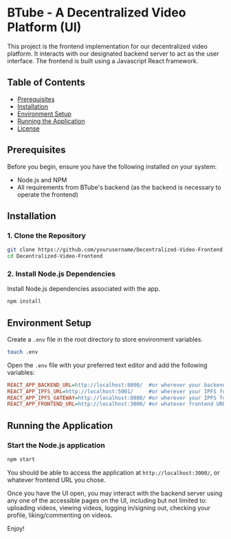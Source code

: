 # BTube - A Decentralized Video Platform (UI)

This project is the frontend implementation for our decentralized video platform. It interacts with our designated backend server to act as the user interface. The frontend is built using a Javascript React framework.

## Table of Contents
- [Prerequisites](#prerequisites)
- [Installation](#installation)
- [Environment Setup](#environment-setup)
- [Running the Application](#running-the-application)
- [License](#license)

## Prerequisites

Before you begin, ensure you have the following installed on your system:

- Node.js and NPM
- All requirements from BTube's backend (as the backend is necessary to operate the frontend)

## Installation

### 1. Clone the Repository
```bash
git clone https://github.com/yourusername/Decentralized-Video-Frontend.git
cd Decentralized-Video-Frontend
```

### 2. Install Node.js Dependencies
Install Node.js dependencies associated with the app.
```bash
npm install
```

## Environment Setup

Create a `.env` file in the root directory to store environment variables.
```bash
touch .env
```
Open the `.env` file with your preferred text editor and add the following variables:

```ini
REACT_APP_BACKEND_URL=http://localhost:8000/  #or wherever your backend server was deployed
REACT_APP_IPFS_URL=http://localhost:5001/     #or wherever your IPFS for the backend server was deployed
REACT_APP_IPFS_GATEWAY=http://localhost:8080/ #or wherever your IPFS for the backend server was deployed
REACT_APP_FRONTEND_URL=http://localhost:3000/ #or whatever frontend URL you desire
```

## Running the Application

### Start the Node.js application
```bash
npm start
```

You should be able to access the application at `http://localhost:3000/`, or whatever frontend URL you chose.

Once you have the UI open, you may interact with the backend server using any one of the accessible pages on the UI, including but not limited to: uploading videos, viewing videos, logging in/signing out, checking your profile, liking/commenting on videos.

Enjoy!
